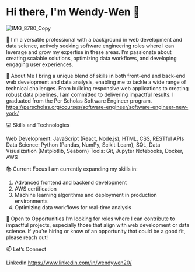 # Hi there, I'm Wendy-Wen 👋
![IMG_8780_Copy](https://github.com/user-attachments/assets/c2256e71-2fbd-4ae5-8d8a-4e0c9d4b9f55)


🚀 
I'm a versatile professional with a background in web development and data science, actively seeking software engineering roles where I can leverage and grow my expertise in these areas. I’m passionate about creating scalable solutions, optimizing data workflows, and developing engaging user experiences.

🌟 About Me
I bring a unique blend of skills in both front-end and back-end web development and data analysis, enabling me to tackle a wide range of technical challenges. From building responsive web applications to creating robust data pipelines, I am committed to delivering impactful results. I graduated from the Per Scholas Software Engineer program.
https://perscholas.org/courses/software-engineer/software-engineer-new-york/

💻 Skills and Technologies

Web Development: JavaScript (React, Node.js), HTML, CSS, RESTful APIs
Data Science: Python (Pandas, NumPy, Scikit-Learn), SQL, Data Visualization (Matplotlib, Seaborn)
Tools: Git, Jupyter Notebooks, Docker, AWS

📚 Current Focus
I am currently expanding my skills in:

1. Advanced frontend and backend development 
2. AWS certification
3. Machine learning algorithms and deployment in production environments
4. Optimizing data workflows for real-time analysis

🌱 Open to Opportunities
I’m looking for roles where I can contribute to impactful projects, especially those that align with web development or data science. If you’re hiring or know of an opportunity that could be a good fit, please reach out!

📫 Let’s Connect

LinkedIn
https://www.linkedin.com/in/wendywen20/
